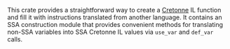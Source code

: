 This crate provides a straightforward way to create a
[Cretonne](https://crates.io/crates/cretonne) IL function and fill it with
instructions translated from another language. It contains an SSA construction
module that provides convenient methods for translating non-SSA variables into
SSA Cretonne IL values via `use_var` and `def_var` calls.
